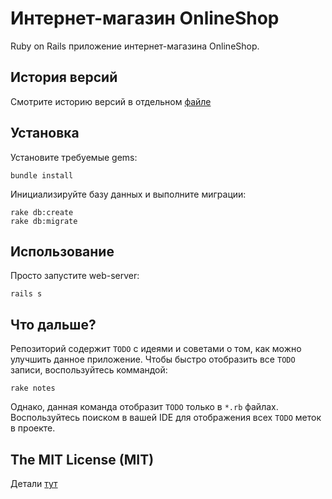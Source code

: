 # Интернет-магазин OnlineShop

Ruby on Rails приложение интернет-магазина OnlineShop.

## История версий

Смотрите историю версий в отдельном [файле](CHANGELOG.md)

## Установка

Установите требуемые gems:

```
bundle install
```

Инициализируйте базу данных и выполните миграции:

```
rake db:create
rake db:migrate
```

## Использование

Просто запустите web-server:

```
rails s
```

## Что дальше?

Репозиторий содержит `TODO` с идеями и советами о том, как можно улучшить данное приложение. Чтобы быстро отобразить все `TODO` записи, воспользуйтесь коммандой:

```
rake notes
```

Однако, данная команда отобразит `TODO` только в `*.rb` файлах. Воспользуйтесь поиском в вашей IDE для отображения всех `TODO` меток в проекте.

## The MIT License (MIT)

Детали [тут](LICENSE.md)
